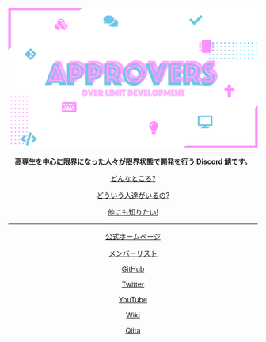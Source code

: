 <div style="text-align: center;">

[![logo](/profile/image/cover.png)](https://approvers.dev/)

</div>

<div style="text-align: center;">

**高専生を中心に限界になった人々が限界状態で開発を行う Discord 鯖です。**

[どんなところ?](https://twitter.com/Colk__/status/1388863204604796933)

[どういう人達がいるの?](https://twitter.com/Colk_/status/1312417122912358400)

[他にも知りたい!](https://twitter.com/search?q=%23%E9%99%90%E7%95%8C%E9%96%8B%E7%99%BA%E9%AF%96&src=typed_query)

----

[公式ホームページ](https://approvers.dev/)

[メンバーリスト](https://approvers.dev/member)

[GitHub](https://github.com/approvers)

[Twitter](https://twitter.com/UFIApprovers)

[YouTube](https://www.youtube.com/channel/UCUtr3DOhkcuunsHrAJyWylA)

[Wiki](https://wikiwiki.jp/approvers/)

[Qiita](https://qiita.com/organizations/approvers)


</div>
